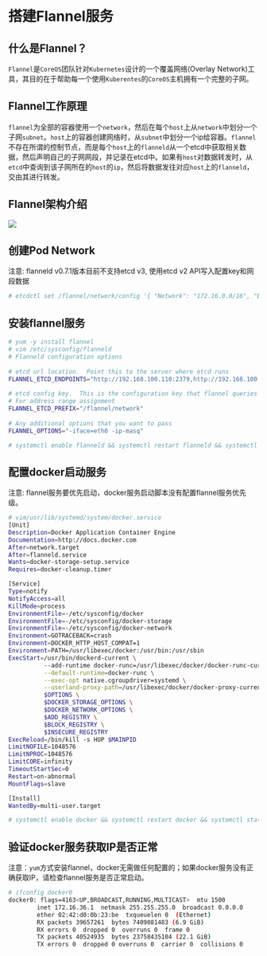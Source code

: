 # 搭建Flannel服务

## 什么是Flannel？
`Flannel`是`CoreOS`团队针对`Kubernetes`设计的一个覆盖网络(Overlay Network)工具，其目的在于帮助每一个使用`Kuberentes`的`CoreOS`主机拥有一个完整的子网。

## Flannel工作原理
`flannel`为全部的容器使用一个`network`，然后在每个`host`上从`network`中划分一个子网`subnet`。`host`上的容器创建网络时，从`subnet`中划分一个ip给容器。`flannel`不存在所谓的控制节点，而是每个`host`上的`flanneld`从一个etcd中获取相关数据，然后声明自己的子网网段，并记录在etcd中。如果有`host`对数据转发时，从`etcd`中查询到该子网所在的`host`的`ip`，然后将数据发往对应`host`上的`flanneld`，交由其进行转发。

## Flannel架构介绍

![](https://github.com/coreos/flannel/blob/master/packet-01.png)

## 创建Pod Network

注意: flanneld v0.7.1版本目前不支持etcd v3, 使用etcd v2 API写入配置key和网段数据

``` bash
# etcdctl set /flannel/network/config '{ "Network": "172.16.0.0/16", "Backend": { "Type": "host-gw" } }'
```

## 安装flannel服务

``` bash
# yum -y install flannel
# vim /etc/sysconfig/flanneld
# Flanneld configuration options  
 
# etcd url location.  Point this to the server where etcd runs
FLANNEL_ETCD_ENDPOINTS="http://192.168.100.110:2379,http://192.168.100.111:2379,http://192.168.100.112:2379"
 
# etcd config key.  This is the configuration key that flannel queries
# For address range assignment
FLANNEL_ETCD_PREFIX="/flannel/network"
 
# Any additional options that you want to pass
FLANNEL_OPTIONS="-iface=eth0 -ip-masq"

# systemctl enable flanneld && systemctl restart flanneld && systemctl status flanneld
```

## 配置docker启动服务

注意: flannel服务要优先启动，docker服务启动脚本没有配置flannel服务优先级。

``` bash
# vim/usr/lib/systemd/system/docker.service
[Unit]
Description=Docker Application Container Engine
Documentation=http://docs.docker.com
After=network.target
After=flanneld.service
Wants=docker-storage-setup.service
Requires=docker-cleanup.timer

[Service]
Type=notify
NotifyAccess=all
KillMode=process
EnvironmentFile=-/etc/sysconfig/docker
EnvironmentFile=-/etc/sysconfig/docker-storage
EnvironmentFile=-/etc/sysconfig/docker-network
Environment=GOTRACEBACK=crash
Environment=DOCKER_HTTP_HOST_COMPAT=1
Environment=PATH=/usr/libexec/docker:/usr/bin:/usr/sbin
ExecStart=/usr/bin/dockerd-current \
          --add-runtime docker-runc=/usr/libexec/docker/docker-runc-current \
          --default-runtime=docker-runc \
          --exec-opt native.cgroupdriver=systemd \
          --userland-proxy-path=/usr/libexec/docker/docker-proxy-current \
          $OPTIONS \
          $DOCKER_STORAGE_OPTIONS \
          $DOCKER_NETWORK_OPTIONS \
          $ADD_REGISTRY \
          $BLOCK_REGISTRY \
          $INSECURE_REGISTRY
ExecReload=/bin/kill -s HUP $MAINPID
LimitNOFILE=1048576
LimitNPROC=1048576
LimitCORE=infinity
TimeoutStartSec=0
Restart=on-abnormal
MountFlags=slave

[Install]
WantedBy=multi-user.target

# systemctl enable docker && systemctl restart docker && systemctl status docker
```
## 验证docker服务获取IP是否正常

注意：`yum`方式安装flannel，docker无需做任何配置的；如果docker服务没有正确获取IP，请检查flannel服务是否正常启动。

``` bash
# ifconfig docker0
docker0: flags=4163<UP,BROADCAST,RUNNING,MULTICAST>  mtu 1500
        inet 172.16.36.1  netmask 255.255.255.0  broadcast 0.0.0.0
        ether 02:42:d0:0b:23:be  txqueuelen 0  (Ethernet)
        RX packets 39657261  bytes 7409081483 (6.9 GiB)
        RX errors 0  dropped 0  overruns 0  frame 0
        TX packets 40524935  bytes 23758435104 (22.1 GiB)
        TX errors 0  dropped 0 overruns 0  carrier 0  collisions 0
```
